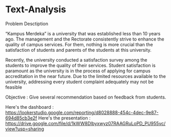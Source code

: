 # Text-Analysis

Problem Desctiption

“Kampus Merdeka” is a university that was established less than 10 years ago. The management and the Rectorate consistently strive to enhance the quality of campus services. 
For them, nothing is more crucial than the satisfaction of students and parents of the students at this university.

Recently, the university conducted a satisfaction survey among the students to improve the quality of their services. Student satisfaction is paramount as the university is 
in the process of applying for campus accreditation in the near future. Due to the limited resources available to the university, addressing every student complaint adequately
may not be feasible


Objective : Give several recommendation based on feedback from students. 

Here's the dashboard : https://lookerstudio.google.com/reporting/d8028888-454c-4dec-9e87-694d85cb3e2f
Here's the presentation : https://drive.google.com/file/d/1kWW8Dlbyxwyz07RAAGRuLoPD_PU955vc/view?usp=sharing
